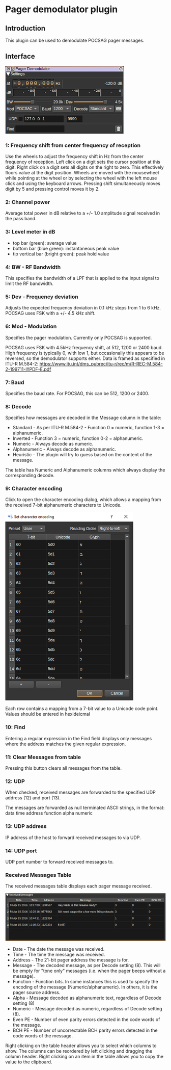 <h1>Pager demodulator plugin</h1>

<h2>Introduction</h2>

This plugin can be used to demodulate POCSAG pager messages.

<h2>Interface</h2>

![Pager Demodulator plugin GUI](../../../doc/img/PagerDemod_plugin.png)

<h3>1: Frequency shift from center frequency of reception</h3>

Use the wheels to adjust the frequency shift in Hz from the center frequency of reception. Left click on a digit sets the cursor position at this digit. Right click on a digit sets all digits on the right to zero. This effectively floors value at the digit position. Wheels are moved with the mousewheel while pointing at the wheel or by selecting the wheel with the left mouse click and using the keyboard arrows. Pressing shift simultaneously moves digit by 5 and pressing control moves it by 2.

<h3>2: Channel power</h3>

Average total power in dB relative to a +/- 1.0 amplitude signal received in the pass band.

<h3>3: Level meter in dB</h3>

  - top bar (green): average value
  - bottom bar (blue green): instantaneous peak value
  - tip vertical bar (bright green): peak hold value

<h3>4: BW - RF Bandwidth</h3>

This specifies the bandwidth of a LPF that is applied to the input signal to limit the RF bandwidth.

<h3>5: Dev - Frequency deviation</h3>

Adjusts the expected frequency deviation in 0.1 kHz steps from 1 to 6 kHz. POCSAG uses FSK with a +/- 4.5 kHz shift.

<h3>6: Mod - Modulation</h3>

Specifies the pager modulation. Currently only POCSAG is supported.

POCSAG uses FSK with 4.5kHz frequency shift, at 512, 1200 or 2400 baud.
High frequency is typically 0, with low 1, but occasionally this appears to be reversed, so the demodulator supports either.
Data is framed as specified in ITU-R M.584-2: https://www.itu.int/dms_pubrec/itu-r/rec/m/R-REC-M.584-2-199711-I!!PDF-E.pdf

<h3>7: Baud</h3>

Specifies the baud rate. For POCSAG, this can be 512, 1200 or 2400.

<h3>8: Decode</h3>

Specifies how messages are decoded in the Message column in the table:

* Standard - As per ITU-R M.584-2 - Function 0 = numeric, function 1-3 = alphanumeric.
* Inverted - Function 3 = numeric, function 0-2 = alphanumeric.
* Numeric - Always decode as numeric.
* Alphanumeric - Always decode as alphanumeric.
* Heuristic - The plugin will try to guess based on the content of the message.

The table has Numeric and Alphanumeric columns which always display the corresponding decode.

<h3>9: Character encoding</h3>

Click to open the character encoding dialog, which allows a mapping from the received 7-bit alphanumeric characters to Unicode.

![Character encoding dialog](../../../doc/img/PagerDemod_plugin_charset.png)

Each row contains a mapping from a 7-bit value to a Unicode code point. Values should be entered in hexideicmal

<h3>10: Find</h3>

Entering a regular expression in the Find field displays only messages where the address matches the given regular expression.

<h3>11: Clear Messages from table</h3>

Pressing this button clears all messages from the table.

<h3>12: UDP</h3>

When checked, received messages are forwarded to the specified UDP address (12) and port (13).

The messages are forwarded as null terminated ASCII strings, in the format: data time address function alpha numeric

<h3>13: UDP address</h3>

IP address of the host to forward received messages to via UDP.

<h3>14: UDP port</h3>

UDP port number to forward received messages to.

<h3>Received Messages Table</h3>

The received messages table displays each pager message received.

![Pager Demodulator messages table](../../../doc/img/PagerDemod_plugin_messages.png)

* Date - The date the message was received.
* Time - The time the message was received.
* Address - The 21-bit pager address the message is for.
* Message - The decoded message, as per Decode setting (8). This will be empty for "tone only" messages (i.e. when the pager beeps without a message).
* Function - Function bits. In some instances this is used to specify the encoding of the message (Numeric/alphanumeric). In others, it is the pager source address.
* Alpha - Message decoded as alphanumeric text, regardless of Decode setting (8)
* Numeric - Message decoded as numeric, regardless of Decode setting (8).
* Even PE - Number of even parity errors detected in the code words of the message.
* BCH PE - Number of uncorrectable BCH parity errors detected in the code words of the message.

Right clicking on the table header allows you to select which columns to show. The columns can be reordered by left clicking and dragging the column header. Right clicking on an item in the table allows you to copy the value to the clipboard.
